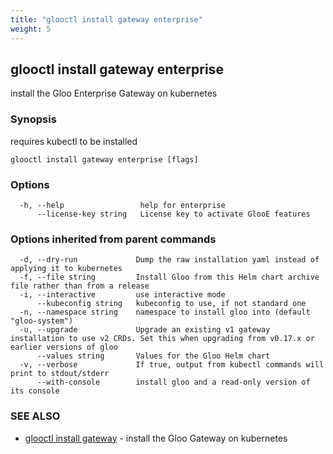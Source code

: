 ```yaml
---
title: "glooctl install gateway enterprise"
weight: 5
---
```

## glooctl install gateway enterprise

install the Gloo Enterprise Gateway on kubernetes

### Synopsis

requires kubectl to be installed

```
glooctl install gateway enterprise [flags]
```

### Options

```
  -h, --help                 help for enterprise
      --license-key string   License key to activate GlooE features
```

### Options inherited from parent commands

```
  -d, --dry-run             Dump the raw installation yaml instead of applying it to kubernetes
  -f, --file string         Install Gloo from this Helm chart archive file rather than from a release
  -i, --interactive         use interactive mode
      --kubeconfig string   kubeconfig to use, if not standard one
  -n, --namespace string    namespace to install gloo into (default "gloo-system")
  -u, --upgrade             Upgrade an existing v1 gateway installation to use v2 CRDs. Set this when upgrading from v0.17.x or earlier versions of gloo
      --values string       Values for the Gloo Helm chart
  -v, --verbose             If true, output from kubectl commands will print to stdout/stderr
      --with-console        install gloo and a read-only version of its console
```

### SEE ALSO

* [glooctl install gateway](../glooctl_install_gateway)	 - install the Gloo Gateway on kubernetes

